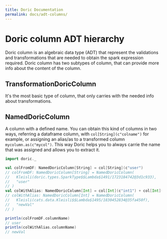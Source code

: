 ```yaml
---
title: Doric Documentation
permalink: docs/adt-columns/
---
```

# Doric column ADT hierarchy
Doric column is an algebraic data type (ADT) that represent the validations and transformations that are needed to obtain the spark expression required.
Doric column has two subtypes of column, that can provide more info about the content of the column.

## TransformationDoricColumn
It's the most basic type of column, that only carries with the needed info about transformations.

## NamedDoricColumn
A column with a defined name. You can obtain this kind of columns in two ways, referring a dataframe column, with `col[String](c"colname")` for example, or assigning an alias/as to a transformed column `mycolumn.as(c"mycol")`.
This way Doric helps you to always carrie the name that was assigned and allows you to extract it.

```scala
import doric._

val colFromDF: NamedDoricColumn[String] = col[String](c"user")
// colFromDF: NamedDoricColumn[String] = NamedDoricColumn(
//   Kleisli(doric.types.SparkType$$Lambda$1491/1723184742@3d1c933),
//   "user"
// )
val colWithAlias: NamedDoricColumn[Int] = col[Int](c"int1") + col[Int](c"int2") as c"newVal"
// colWithAlias: NamedDoricColumn[Int] = NamedDoricColumn(
//   Kleisli(cats.data.Kleisli$$Lambda$1495/1830452834@35fa450f),
//   "newVal"
// )

println(colFromDF.columnName)
// user
println(colWithAlias.columnName)
// newVal
```
